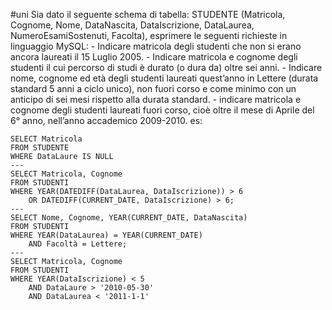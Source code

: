 #uni 
Sia dato il seguente schema di tabella:
STUDENTE (Matricola, Cognome, Nome, DataNascita, DataIscrizione, DataLaurea,
NumeroEsamiSostenuti, Facolta),
esprimere le seguenti richieste in linguaggio MySQL:
	- Indicare matricola degli studenti che non si erano ancora laureati il 15 Luglio 2005.
	- Indicare matricola e cognome degli studenti il cui percorso di studi è durato (o dura da) oltre sei anni.
	- Indicare nome, cognome ed età degli studenti laureati quest’anno in Lettere (durata standard 5 anni a ciclo
	unico), non fuori corso e come minimo con un anticipo di sei mesi rispetto alla durata standard.
	- indicare matricola e cognome degli studenti laureati fuori corso, cioè oltre il mese di Aprile del 6° anno,
	nell’anno accademico 2009-2010.
es:
```MySQL
SELECT Matricola
FROM STUDENTE
WHERE DataLaure IS NULL
---
SELECT Matricola, Cognome
FROM STUDENTI
WHERE YEAR(DATEDIFF(DataLaurea, DataIscrizione)) > 6
	OR DATEDIFF(CURRENT_DATE, DataIscrizione) > 6;
---
SELECT Nome, Cognome, YEAR(CURRENT_DATE, DataNascita)
FROM STUDENTI
WHERE YEAR(DataLaurea) = YEAR(CURRENT_DATE)
	AND Facoltà = Lettere;
---
SELECT Matricola, Cognome
FROM STUDENTI
WHERE YEAR(DataIscrizione) < 5
	AND DataLaure > '2010-05-30'
	AND DataLaurea < '2011-1-1'
```
